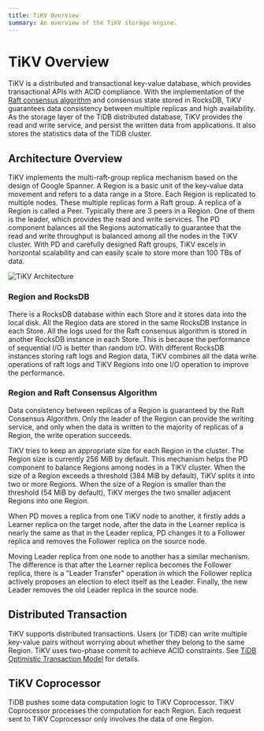 ```yaml
---
title: TiKV Overview
summary: An overview of the TiKV storage engine.
---
```


# TiKV Overview

TiKV is a distributed and transactional key-value database, which provides transactional APIs with ACID compliance. With the implementation of the [Raft consensus algorithm](https://raft.github.io/raft.pdf) and consensus state stored in RocksDB, TiKV guarantees data consistency between multiple replicas and high availability. As the storage layer of the TiDB distributed database, TiKV provides the read and write service, and persist the written data from applications. It also stores the statistics data of the TiDB cluster.

## Architecture Overview

TiKV implements the multi-raft-group replica mechanism based on the design of Google Spanner. A Region is a basic unit of the key-value data movement and refers to a data range in a Store. Each Region is replicated to multiple nodes. These multiple replicas form a Raft group. A replica of a Region is called a Peer. Typically there are 3 peers in a Region. One of them is the leader, which provides the read and write services. The PD component balances all the Regions automatically to guarantee that the read and write throughput is balanced among all the nodes in the TiKV cluster. With PD and carefully designed Raft groups, TiKV excels in horizontal scalability and can easily scale to store more than 100 TBs of data.

![TiKV Architecture](https://download.pingcap.com/images/docs/tikv-arch.png)

### Region and RocksDB

There is a RocksDB database within each Store and it stores data into the local disk. All the Region data are stored in the same RocksDB instance in each Store. All the logs used for the Raft consensus algorithm is stored in another RocksDB instance in each Store. This is because the performance of sequential I/O is better than random I/O. With different RocksDB instances storing raft logs and Region data, TiKV combines all the data write operations of raft logs and TiKV Regions into one I/O operation to improve the performance.

### Region and Raft Consensus Algorithm

Data consistency between replicas of a Region is guaranteed by the Raft Consensus Algorithm. Only the leader of the Region can provide the writing service, and only when the data is written to the majority of replicas of a Region, the write operation succeeds.

TiKV tries to keep an appropriate size for each Region in the cluster. The Region size is currently 256 MiB by default. This mechanism helps the PD component to balance Regions among nodes in a TiKV cluster. When the size of a Region exceeds a threshold (384 MiB by default), TiKV splits it into two or more Regions. When the size of a Region is smaller than the threshold (54 MiB by default), TiKV merges the two smaller adjacent Regions into one Region.

When PD moves a replica from one TiKV node to another, it firstly adds a Learner replica on the target node, after the data in the Learner replica is nearly the same as that in the Leader replica, PD changes it to a Follower replica and removes the Follower replica on the source node.

Moving Leader replica from one node to another has a similar mechanism. The difference is that after the Learner replica becomes the Follower replica, there is a "Leader Transfer" operation in which the Follower replica actively proposes an election to elect itself as the Leader. Finally, the new Leader removes the old Leader replica in the source node.

## Distributed Transaction

TiKV supports distributed transactions. Users (or TiDB) can write multiple key-value pairs without worrying about whether they belong to the same Region. TiKV uses two-phase commit to achieve ACID constraints. See [TiDB Optimistic Transaction Model](/optimistic-transaction.md) for details.

## TiKV Coprocessor

TiDB pushes some data computation logic to TiKV Coprocessor. TiKV Coprocessor processes the computation for each Region. Each request sent to TiKV Coprocessor only involves the data of one Region.
